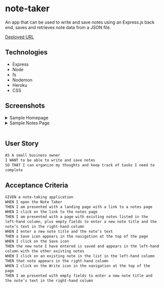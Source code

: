 # note-taker

An app that can be used to write and save notes using an Express.js back end, saves and retrieves note data from a JSON file.

[Deployed URL](https://guarded-tor-34423.herokuapp.com/)

## Technologies

- Express
- Node
- fs
- Nodemon
- Heroku
- CSS

## Screenshots

<details>
<summary>Sample Homepage</summary>

![sample-hp](public/assets/screenshots/homepage.png)

</details>

<details>
<summary>Sample Notes Page</summary>

![sample-np](public/assets/screenshots/notes-page.png)

</details>
<br>

## User Story

```
AS A small business owner
I WANT to be able to write and save notes
SO THAT I can organize my thoughts and keep track of tasks I need to complete
```

## Acceptance Criteria

```
GIVEN a note-taking application
WHEN I open the Note Taker
THEN I am presented with a landing page with a link to a notes page
WHEN I click on the link to the notes page
THEN I am presented with a page with existing notes listed in the left-hand column, plus empty fields to enter a new note title and the note’s text in the right-hand column
WHEN I enter a new note title and the note’s text
THEN a Save icon appears in the navigation at the top of the page
WHEN I click on the Save icon
THEN the new note I have entered is saved and appears in the left-hand column with the other existing notes
WHEN I click on an existing note in the list in the left-hand column
THEN that note appears in the right-hand column
WHEN I click on the Write icon in the navigation at the top of the page
THEN I am presented with empty fields to enter a new note title and the note’s text in the right-hand column
```
